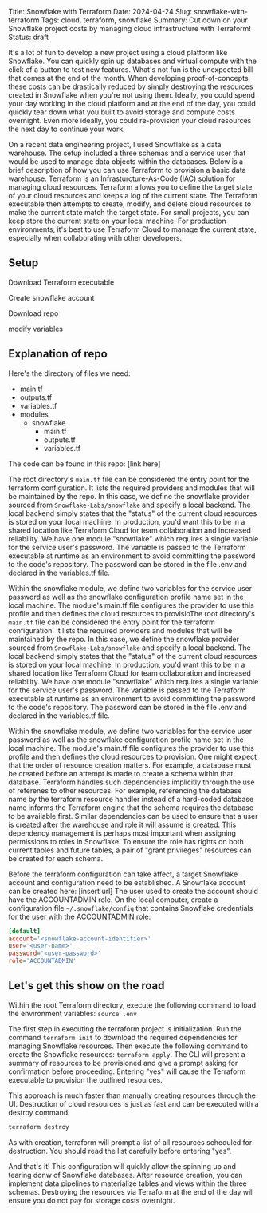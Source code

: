 Title: Snowflake with Terraform
Date: 2024-04-24
Slug: snowflake-with-terraform
Tags: cloud, terraform, snowflake
Summary: Cut down on your Snowflake project costs by managing cloud infrastructure with Terraform!
Status: draft

It's a lot of fun to develop a new project using a cloud platform like Snowflake. You can quickly spin up databases and virtual compute with the click of a button to test new features. What's not fun is the unexpected bill that comes at the end of the month. When developing proof-of-concepts, these costs can be drastically reduced by simply destroying the resources created in Snowflake when you're not using them. Ideally, you could spend your day working in the cloud platform and at the end of the day, you could quickly tear down what you built to avoid storage and compute costs overnight. Even more ideally, you could re-provision your cloud resources the next day to continue your work. 

On a recent data engineering project, I used Snowflake as a data warehouse. The setup included a three schemas and a service user that would be used to manage data objects within the databases. Below is a brief description of how you can use Terraform to provision a basic data warehouse. Terraform is an Infrasturcture-As-Code (IAC) solution for managing cloud resources. Terraform allows you to define the target state of your cloud resources and keeps a log of the current state. The Terraform executable then attempts to create, modify, and delete cloud resources to make the current state match the target state. For small projects, you can keep store the current state on your local machine. For production environments, it's best to use Terraform Cloud to manage the current state, especially when collaborating with other developers. 

## Setup

Download Terraform executable

Create snowflake account

Download repo

modify variables

## Explanation of repo

Here's the directory of files we need:

- main.tf
- outputs.tf
- variables.tf
- modules
  - snowflake
    - main.tf
    - outputs.tf
    - variables.tf

The code can be found in this repo: [link here]

The root directory's `main.tf` file can be considered the entry point for the terraform configuration. It lists the required providers and modules that will be maintained by the repo. In this case, we define the snowflake provider sourced from `Snowflake-Labs/snowflake` and specify a local backend. The local backend simply states that the "status" of the current cloud resources is stored on your local machine. In production, you'd want this to be in a shared location like Terraform Cloud for team collaboration and increased reliability. 
We have one module "snowflake" which requires a single variable for the service user's password. The variable is passed to the Terraform executable at runtime as an environment to avoid committing the password to the code's repository. The password can be stored in the file .env and declared in the variables.tf file.

Within the snowflake module, we define two variables for the service user password as well as the snowflake configuration profile name set in the local machine. 
The module's main.tf file configures the provider to use this profile and then defines the cloud resources to provisioThe root directory's `main.tf` file can be considered the entry point for the terraform configuration. It lists the required providers and modules that will be maintained by the repo. In this case, we define the snowflake provider sourced from `Snowflake-Labs/snowflake` and specify a local backend. The local backend simply states that the "status" of the current cloud resources is stored on your local machine. In production, you'd want this to be in a shared location like Terraform Cloud for team collaboration and increased reliability. 
We have one module "snowflake" which requires a single variable for the service user's password. The variable is passed to the Terraform executable at runtime as an environment to avoid committing the password to the code's repository. The password can be stored in the file .env and declared in the variables.tf file.

Within the snowflake module, we define two variables for the service user password as well as the snowflake configuration profile name set in the local machine. 
The module's main.tf file configures the provider to use this profile and then defines the cloud resources to provision. 
One might expect that the order of resource creation matters. For example, a database must be created before an attempt is made to create a schema within that database. Terraform handles such dependencies implicitly through the use of referenes to other resources. For example, referencing the database name by the terraform resource handler instead of a hard-coded database name informs the Terraform engine that the schema requires the database to be available first. 
Similar dependencies can be used to ensure that a user is created after the warehouse and role it will assume is created. 
This dependency management is perhaps most important when assigning permissions to roles in Snowflake. To ensure the role has rights on both current tables and future tables, a pair of "grant privileges" resources can be created for each schema. 

Before the terraform configuration can take affect, a target Snowflake account and configuration need to be established. A Snowflake account can be created here: [insert url]
The user used to create the account should have the ACCOUNTADMIN role. 
On the local computer, create a configuration file `~/.snowflake/config` that contains Snowflake credentials for the user with the ACCOUNTADMIN role:

```toml
[default]
account='<snowflake-account-identifier>'
user='<user-name>'
password='<user-password>'
role='ACCOUNTADMIN'
```

## Let's get this show on the road

Within the root Terraform directory, execute the following command to load the environment variables: 
`source .env`

The first step in executing the terraform project is initialization. Run the command `terraform init` to download the required dependencies for managing Snowflake resources. 
Then execute the following command to create the Snowflake resources: 
`terraform apply`.
The CLI will present a summary of resources to be provisioned and give a prompt asking for confirmation before proceeding. Entering "yes" will cause the Terraform executable to provision the outlined resources. 

This approach is much faster than manually creating resources through the UI. Destruction of cloud resources is just as fast and can be executed with a destroy command: 

```bash
terraform destroy
```

As with creation, terraform will prompt a list of all resources scheduled for destruction. You should read the list carefully before entering "yes". 

And that's it! This configuration will quickly allow the spinning up and tearing donw of Snowflake databases. After resource creation, you can implement data pipelines to materialize tables and views within the three schemas. Destroying the resources via Terraform at the end of the day will ensure you do not pay for storage costs overnight. 

	












